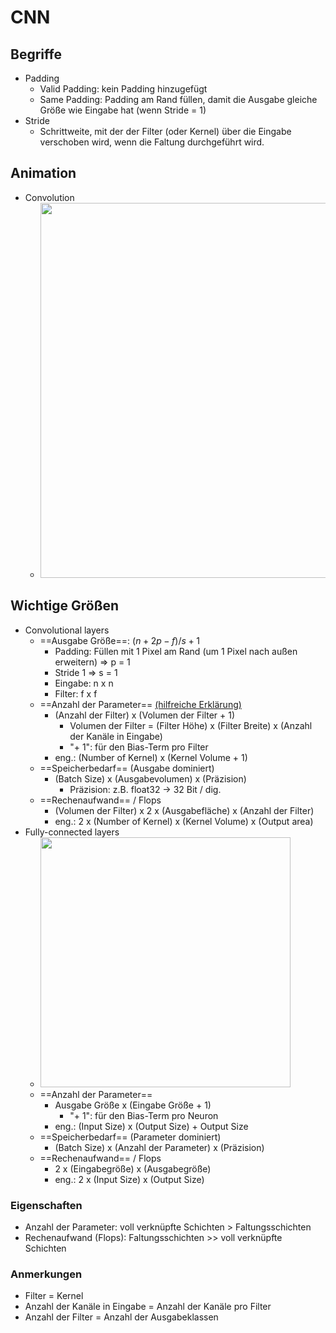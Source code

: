 # CNN 

## Begriffe 
- Padding 
	- Valid Padding: kein Padding hinzugefügt 
	- Same Padding: Padding am Rand füllen, damit die Ausgabe gleiche Größe wie Eingabe hat (wenn Stride = 1) 
- Stride 
	- Schrittweite, mit der der Filter (oder Kernel) über die Eingabe verschoben wird, wenn die Faltung durchgeführt wird. 


## Animation 
- Convolution 
	- <img src="https://github.com/xiaomeng-huang-study/images_Softwarearchitekturen/blob/main/Snipaste_2023-12-04_22-49-00.gif?raw=" width="600" /> 


## Wichtige Größen 
- Convolutional layers 
	- ==Ausgabe Größe==: $(n + 2p -f)/s + 1$ 
		- Padding: Füllen mit 1 Pixel am Rand (um 1 Pixel nach außen erweitern) $\Rightarrow$ p = 1 
		- Stride 1 $\Rightarrow$ s = 1 
		- Eingabe: n x n 
		- Filter: f x f 
	- ==Anzahl der Parameter== [(hilfreiche Erklärung)](https://stackoverflow.com/questions/42786717/how-to-calculate-the-number-of-parameters-for-convolutional-neural-network ) 
		- (Anzahl der Filter) x (Volumen der Filter + 1)
			- Volumen der Filter = (Filter Höhe) x (Filter Breite) x (Anzahl der Kanäle in Eingabe)
			- "+ 1": für den Bias-Term pro Filter 
		- eng.: (Number of Kernel) x (Kernel Volume + 1) 
	- ==Speicherbedarf== (Ausgabe dominiert) 
		- (Batch Size) x (Ausgabevolumen) x (Präzision) 
			- Präzision: z.B. float32 -> 32 Bit / dig. 
	- ==Rechenaufwand== / Flops 
		- (Volumen der Filter) x 2 x (Ausgabefläche) x (Anzahl der Filter) 
		- eng.: 2 x (Number of Kernel) x (Kernel Volume) x (Output area) 
- Fully-connected layers 
	- <img src="https://github.com/xiaomeng-huang-study/images_Softwarearchitekturen/blob/main/Scrennshot_2024-01-31_21-58-00.png?raw=" width="400" /> 
	- ==Anzahl der Parameter== 
		- Ausgabe Größe x (Eingabe Größe + 1) 
			- "+ 1": für den Bias-Term pro Neuron 
		- eng.: (Input Size) x (Output Size) + Output Size 
	- ==Speicherbedarf== (Parameter dominiert) 
		- (Batch Size) x (Anzahl der Parameter) x (Präzision) 
	- ==Rechenaufwand== / Flops 
		- 2 x (Eingabegröße) x (Ausgabegröße) 
		- eng.: 2 x (Input Size) x (Output Size) 
### Eigenschaften 
- Anzahl der Parameter: voll verknüpfte Schichten > Faltungsschichten 
- Rechenaufwand (Flops): Faltungsschichten >> voll verknüpfte Schichten 
### Anmerkungen 
- Filter = Kernel 
- Anzahl der Kanäle in Eingabe = Anzahl der Kanäle pro Filter 
- Anzahl der Filter = Anzahl der Ausgabeklassen 
